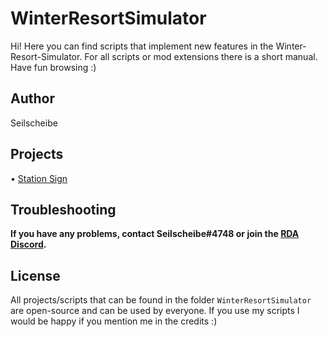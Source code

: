 # WinterResortSimulator
Hi! Here you can find scripts that implement new features in the Winter-Resort-Simulator. For all scripts or mod extensions there is a short manual.
Have fun browsing :)
## Author
Seilscheibe
## Projects
• [Station Sign](https://github.com/Seilscheibe/WinterResortSimulator/tree/main/LUA/DataLabel)
## Troubleshooting
**If you have any problems, contact Seilscheibe#4748 or join the [RDA Discord](https://discord.gg/DGPassBKH8).**
## License
All projects/scripts that can be found in the folder ``WinterResortSimulator`` are open-source and can be used by everyone. If you use my scripts I would be happy if you mention me in the credits :)
